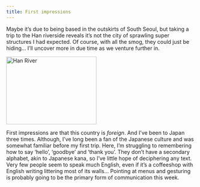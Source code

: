 ```yaml
---
title: First impressions
---
```


Maybe it’s due to being based in the outskirts of South Seoul, but taking a trip to the Han riverside reveals it’s not the city of sprawling super structures I had expected. Of course, with all the smog, they could just be hiding… I’ll uncover more in due time as we venture further in.

<a href="https://www.flickr.com/photos/gablaxian/16746289057" title="Han River by Graham Smith, on Flickr"><img src="https://farm8.staticflickr.com/7600/16746289057_b837323b3b_m.jpg" width="240" height="180" alt="Han River"></a>

First impressions are that this country is *foreign*. And I’ve been to Japan three times. Although, I’ve long been a fan of the Japanese culture and was somewhat familiar before my first trip. Here, I’m struggling to remembering how to say ‘hello’, ‘goodbye’ and ‘thank you’. They don’t have a secondary alphabet, akin to Japanese kana, so I’ve little hope of deciphering any text. Very few people seem to speak much English, even if it’s a coffeeshop with English writing littering most of its walls… Pointing at menus and gesturing is probably going to be the primary form of communication this week.